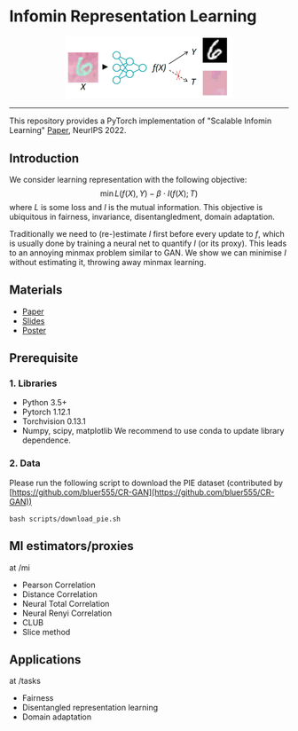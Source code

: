 # Infomin Representation Learning

<p align="center"><img width="60%" src="materials/front.png" /></p>

--------------------------------------------------------------------------------
This repository provides a PyTorch implementation of "Scalable Infomin Learning" [Paper](https://openreview.net/pdf?id=Ojakr9ofova), NeurIPS 2022.



## Introduction
We consider learning representation with the following objective:
$$\min L(f(X), Y) - \beta \cdot I(f(X); T)$$
where $L$ is some loss and $I$ is the mutual information. This objective is ubiquitous in fairness, invariance, disentangledment, domain adaptation.

Traditionally we need to (re-)estimate $I$ first before every update to $f$, which is usually done by training a neural net to quantify $I$ (or its proxy). This leads to an annoying minmax problem similar to GAN. We show we can minimise $I$ without estimating it, throwing away minmax learning.


## Materials

* [Paper](https://openreview.net/pdf?id=Ojakr9ofova)
* [Slides](materials/slides.pdf)
* [Poster](materials/poster.png)



## Prerequisite


### 1. Libraries

* Python 3.5+
* Pytorch 1.12.1
* Torchvision 0.13.1
* Numpy, scipy, matplotlib
We recommend to use conda to update library dependence. 




### 2. Data
Please run the following script to download the PIE dataset (contributed by [https://github.com/bluer555/CR-GAN](https://github.com/bluer555/CR-GAN))
```
bash scripts/download_pie.sh
```



## MI estimators/proxies

at /mi

* Pearson Correlation
* Distance Correlation
* Neural Total Correlation
* Neural Renyi Correlation
* CLUB
* Slice method 




## Applications

at /tasks

* Fairness
* Disentangled representation learning
* Domain adaptation
